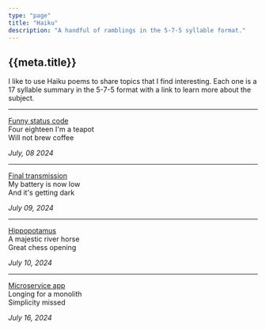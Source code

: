 ```yaml
---
type: "page"
title: "Haiku"
description: "A handful of ramblings in the 5-7-5 syllable format."
---
```


## {{meta.title}}

I like to use Haiku poems to share topics that I find interesting. Each one is a 17 syllable summary in the 5-7-5 format with a link to learn more about the subject.

---

[Funny status code][418]\
Four eighteen I'm a teapot\
Will not brew coffee

*July, 08 2024*

[418]: https://developer.mozilla.org/en-US/docs/Web/HTTP/Status/418

---

[Final transmission][oppy]\
My battery is now low\
And it's getting dark

*July 09, 2024*

[oppy]: https://en.wikipedia.org/wiki/Opportunity_(rover)#Legacy_and_honors

---

[Hippopotamus][hippo]\
A majestic river horse\
Great chess opening

*July 10, 2024*

[hippo]: https://en.wikipedia.org/wiki/Hippopotamus_Defence

---

[Microservice app][monolith]\
Longing for a monolith\
Simplicity missed

*July 16, 2024*

[monolith]: https://world.hey.com/dhh/how-to-recover-from-microservices-ce3803cc

